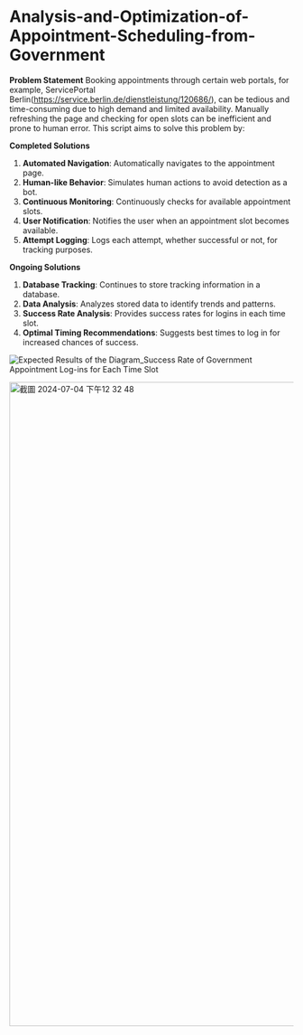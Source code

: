 # Analysis-and-Optimization-of-Appointment-Scheduling-from-Government

**Problem Statement**
Booking appointments through certain web portals, for example, ServicePortal Berlin(https://service.berlin.de/dienstleistung/120686/), can be tedious and time-consuming due to high demand and limited availability. Manually refreshing the page and checking for open slots can be inefficient and prone to human error. This script aims to solve this problem by:

**Completed Solutions**
1. **Automated Navigation**: Automatically navigates to the appointment page.
2. **Human-like Behavior**: Simulates human actions to avoid detection as a bot.
3. **Continuous Monitoring**: Continuously checks for available appointment slots.
4. **User Notification**: Notifies the user when an appointment slot becomes available.
5. **Attempt Logging**: Logs each attempt, whether successful or not, for tracking purposes.

   
**Ongoing Solutions**
1. **Database Tracking**: Continues to store tracking information in a database.
2. **Data Analysis**: Analyzes stored data to identify trends and patterns.
3. **Success Rate Analysis**: Provides success rates for logins in each time slot.
4. **Optimal Timing Recommendations**: Suggests best times to log in for increased chances of success.

![Expected Results of the Diagram_Success Rate of Government Appointment Log-ins for Each Time Slot](https://github.com/crazyland2588/Analysis-and-Optimization-of-Appointment-Scheduling-from-Government/assets/171573249/375afe13-e2b1-4d0e-8865-0aada8ed7529)

<img width="1140" alt="截圖 2024-07-04 下午12 32 48" src="https://github.com/crazyland2588/Analysis-and-Optimization-of-Appointment-Scheduling-from-Government/assets/171573249/83639127-9035-4a12-9705-d4a4976046db">



